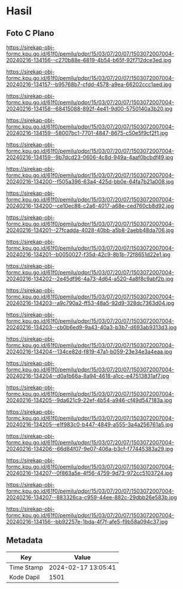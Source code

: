 # Hasil

## Foto C Plano

https://sirekap-obj-formc.kpu.go.id/61f0/pemilu/pdpr/15/03/07/20/07/1503072007004-20240216-134156--c270b88e-6819-4b54-b65f-92f712dce3ed.jpg

https://sirekap-obj-formc.kpu.go.id/61f0/pemilu/pdpr/15/03/07/20/07/1503072007004-20240216-134157--b95768b7-cfdd-4578-a9ea-66202ccc1aed.jpg

https://sirekap-obj-formc.kpu.go.id/61f0/pemilu/pdpr/15/03/07/20/07/1503072007004-20240216-134158--68415088-892f-4e41-9d00-5750140a3b20.jpg

https://sirekap-obj-formc.kpu.go.id/61f0/pemilu/pdpr/15/03/07/20/07/1503072007004-20240216-134159--58007bc1-7701-4847-8675-c50e5f9cf2f1.jpg

https://sirekap-obj-formc.kpu.go.id/61f0/pemilu/pdpr/15/03/07/20/07/1503072007004-20240216-134159--9b7dcd23-0606-4c8d-949a-4aaf0bcbdf49.jpg

https://sirekap-obj-formc.kpu.go.id/61f0/pemilu/pdpr/15/03/07/20/07/1503072007004-20240216-134200--f505a396-63a4-425d-bb0e-64fa7b21a008.jpg

https://sirekap-obj-formc.kpu.go.id/61f0/pemilu/pdpr/15/03/07/20/07/1503072007004-20240216-134200--ce10ec88-c2a6-4017-a68e-ced760cb8d92.jpg

https://sirekap-obj-formc.kpu.go.id/61f0/pemilu/pdpr/15/03/07/20/07/1503072007004-20240216-134201--27fcadda-4028-40bb-a5b8-2aebb48da706.jpg

https://sirekap-obj-formc.kpu.go.id/61f0/pemilu/pdpr/15/03/07/20/07/1503072007004-20240216-134201--b0050027-f35d-42c9-8b1b-72f8651d22e1.jpg

https://sirekap-obj-formc.kpu.go.id/61f0/pemilu/pdpr/15/03/07/20/07/1503072007004-20240216-134202--2e45df96-4a73-4d64-a520-4a8f8c9abf2b.jpg

https://sirekap-obj-formc.kpu.go.id/61f0/pemilu/pdpr/15/03/07/20/07/1503072007004-20240216-134203--a9c790a2-ff53-48a5-92d9-328dc7363d04.jpg

https://sirekap-obj-formc.kpu.go.id/61f0/pemilu/pdpr/15/03/07/20/07/1503072007004-20240216-134203--cb0b6ed9-9a43-40a3-b3b7-d693ab9313d3.jpg

https://sirekap-obj-formc.kpu.go.id/61f0/pemilu/pdpr/15/03/07/20/07/1503072007004-20240216-134204--134ce82d-f819-47a1-b059-23e34e3a4eaa.jpg

https://sirekap-obj-formc.kpu.go.id/61f0/pemilu/pdpr/15/03/07/20/07/1503072007004-20240216-134204--d0a1b66a-8a94-4618-a1cc-e47513831af7.jpg

https://sirekap-obj-formc.kpu.go.id/61f0/pemilu/pdpr/15/03/07/20/07/1503072007004-20240216-134205--9da621c9-22ef-4b54-a946-cf49d547183a.jpg

https://sirekap-obj-formc.kpu.go.id/61f0/pemilu/pdpr/15/03/07/20/07/1503072007004-20240216-134205--e1f983c0-b447-4849-a555-3a4a256761a5.jpg

https://sirekap-obj-formc.kpu.go.id/61f0/pemilu/pdpr/15/03/07/20/07/1503072007004-20240216-134206--66d84f07-9e07-406a-b3cf-f77445383a29.jpg

https://sirekap-obj-formc.kpu.go.id/61f0/pemilu/pdpr/15/03/07/20/07/1503072007004-20240216-134207--0f863a5e-4f56-4759-9d73-972cc5103724.jpg

https://sirekap-obj-formc.kpu.go.id/61f0/pemilu/pdpr/15/03/07/20/07/1503072007004-20240216-134207--883326ca-c959-44ee-882c-29dbb26e583b.jpg

https://sirekap-obj-formc.kpu.go.id/61f0/pemilu/pdpr/15/03/07/20/07/1503072007004-20240216-134156--bb92257e-1bda-4f7f-afe5-f9b58a094c37.jpg


## Metadata

| Key        | Value               |
| ---------- | ------------------- |
| Time Stamp | 2024-02-17 13:05:41 |
| Kode Dapil | 1501                |




